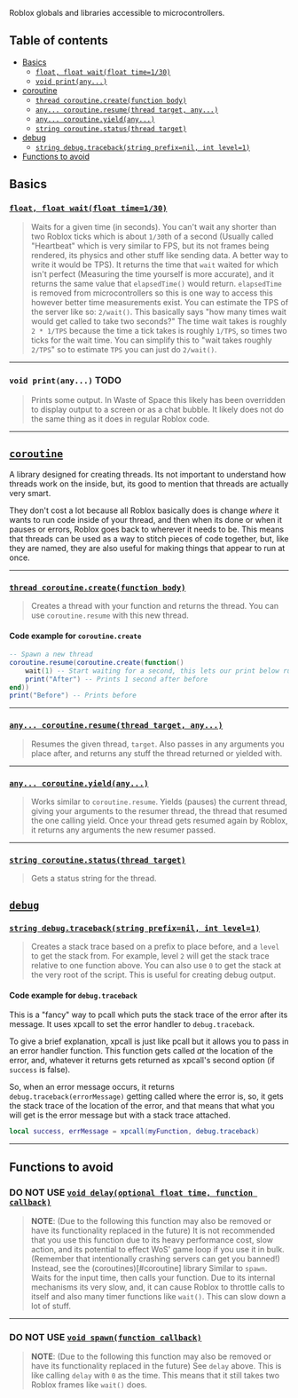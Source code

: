 Roblox globals and libraries accessible to microcontrollers.

## Table of contents

* [Basics](#basics)
  * [`float, float wait(float time=1/30)`](#float-float-waitfloat-time130)
  * [`void print(any...)`](#void-printany-todo)
* [coroutine](#coroutine)
  * [`thread coroutine.create(function body)`](#thread-coroutinecreatefunction-body)
  * [`any... coroutine.resume(thread target, any...)`](#any-coroutineresumethread-target-any)
  * [`any... coroutine.yield(any...)`](#any-coroutineyieldany)
  * [`string coroutine.status(thread target)`](#string-coroutinestatusthread-target)
* [debug](#debug)
  * [`string debug.traceback(string prefix=nil, int level=1)`](#string-debugtracebackstring-prefixnil-int-level1)
* [Functions to avoid](#functions-to-avoid)


## Basics

### [`float, float wait(float time=1/30)`](https://developer.roblox.com/en-us/api-reference/lua-docs/Roblox-Globals)

> Waits for a given time (in seconds). You can't wait any shorter than two Roblox ticks which is about `1/30`th of a second (Usually called "Heartbeat" which is very similar to FPS, but its not frames being rendered, its physics and other stuff like sending data. A better way to write it would be TPS).
> It returns the time that `wait` waited for which isn't perfect (Measuring the time yourself is more accurate), and it returns the same value that `elapsedTime()` would return. `elapsedTime` is removed from microcontrollers so this is one way to access this however better time measurements exist.
> You can estimate the TPS of the server like so: `2/wait()`. This basically says "how many times wait would get called to take two seconds?" The time wait takes is roughly `2 * 1/TPS` because the time a tick takes is roughly `1/TPS`, so times two ticks for the wait time. You can simplify this to "wait takes roughly `2/TPS`" so to estimate `TPS` you can just do `2/wait()`.

___

### `void print(any...)` **TODO**

> Prints some output. In Waste of Space this likely has been overridden to display output to a screen or as a chat bubble. It likely does not do the same thing as it does in regular Roblox code.

___

## [`coroutine`](https://developer.roblox.com/en-us/api-reference/lua-docs/coroutine)

A library designed for creating threads. Its not important to understand how threads work on the inside, but, its good to mention that threads are actually very smart.

They don't cost a lot because all Roblox basically does is change *where* it wants to run code inside of your thread, and then when its done or when it pauses or errors, Roblox goes back to wherever it needs to be. This means that threads can be used as a way to stitch pieces of code together, but, like they are named, they are also useful for making things that appear to run at once.

___

### [`thread coroutine.create(function body)`](https://developer.roblox.com/en-us/api-reference/lua-docs/coroutine#coroutine-functions)

> Creates a thread with your function and returns the thread. You can use `coroutine.resume` with this new thread.

#### Code example for `coroutine.create`

```lua
-- Spawn a new thread
coroutine.resume(coroutine.create(function()
    wait(1) -- Start waiting for a second, this lets our print below run
    print("After") -- Prints 1 second after before
end))
print("Before") -- Prints before
```

___

### [`any... coroutine.resume(thread target, any...)`](https://developer.roblox.com/en-us/api-reference/lua-docs/coroutine#coroutine-functions)

> Resumes the given thread, `target`. Also passes in any arguments you place after, and returns any stuff the thread returned or yielded with.

___

### [`any... coroutine.yield(any...)`](https://developer.roblox.com/en-us/api-reference/lua-docs/coroutine#coroutine-functions)

> Works similar to `coroutine.resume`. Yields (pauses) the current thread, giving your arguments to the resumer thread, the thread that resumed the one calling yield. Once your thread gets resumed again by Roblox, it returns any arguments the new resumer passed.

___

### [`string coroutine.status(thread target)`](https://developer.roblox.com/en-us/api-reference/lua-docs/coroutine#coroutine-functions)

> Gets a status string for the thread.

## [`debug`](https://developer.roblox.com/en-us/api-reference/lua-docs/debug)

### [`string debug.traceback(string prefix=nil, int level=1)`](https://developer.roblox.com/en-us/api-reference/lua-docs/debug)

> Creates a stack trace based on a prefix to place before, and a `level` to get the stack from. For example, level `2` will get the stack trace relative to one function above. You can also use `0` to get the stack at the very root of the script.
> This is useful for creating debug output.

#### Code example for `debug.traceback`

This is a "fancy" way to pcall which puts the stack trace of the error after its message. It uses xpcall to set the error handler to `debug.traceback`.

To give a brief explanation, xpcall is just like pcall but it allows you to pass in an error handler function. This function gets called *at* the location of the error, and, whatever it returns gets returned as xpcall's second option (if `success` is false).

So, when an error message occurs, it returns `debug.traceback(errorMessage)` getting called where the error is, so, it gets the stack trace of the location of the error, and that means that what you will get is the error message but with a stack trace attached.

```lua
local success, errMessage = xpcall(myFunction, debug.traceback)
```

___

## Functions to avoid

### **DO NOT USE** [`void delay(optional float time, function callback)`](https://developer.roblox.com/en-us/api-reference/lua-docs/Roblox-Globals#functions)

> **NOTE**: (Due to the following this function may also be removed or have its functionality replaced in the future) It is not recommended that you use this function due to its heavy performance cost, slow action, and its potential to effect WoS' game loop if you use it in bulk. (Remember that intentionally crashing servers can get you banned!) Instead, see the (coroutines)[#coroutine] library
> Similar to `spawn`. Waits for the input time, then calls your function. Due to its internal mechanisms its very slow, and, it can cause Roblox to throttle calls to itself and also many timer functions like `wait()`. This can slow down a lot of stuff.

___

### **DO NOT USE** [`void spawn(function callback)`](https://developer.roblox.com/en-us/api-reference/lua-docs/Roblox-Globals#functions)

> **NOTE**: (Due to the following this function may also be removed or have its functionality replaced in the future) See `delay` above.
> This is like calling `delay` with `0` as the time. This means that it still takes two Roblox frames like `wait()` does.
